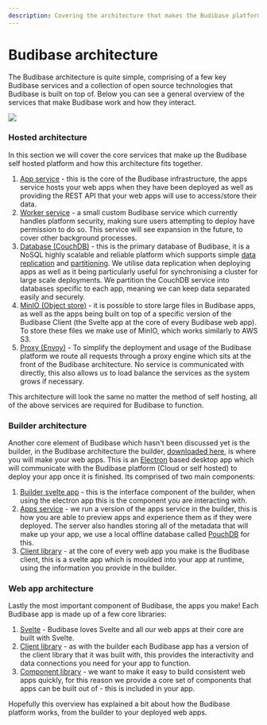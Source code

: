```yaml
---
description: Covering the architecture that makes the Budibase platform work
---
```


# Budibase architecture

The Budibase architecture is quite simple, comprising of a few key Budibase services and a collection of open source technologies that Budibase is built on top of. Below you can see a general overview of the services that make Budibase work and how they interact.

![](<../../.gitbook/assets/image (7) (1).png>)

### Hosted architecture

In this section we will cover the core services that make up the Budibase self hosted platform and how this architecture fits together.

1. [App service](https://github.com/Budibase/budibase/tree/master/packages/server) - this is the core of the Budibase infrastructure, the apps service hosts your web apps when they have been deployed as well as providing the REST API that your web apps will use to access/store their data.
2. [Worker service](https://github.com/Budibase/budibase/tree/master/packages/worker) - a small custom Budibase service which currently handles platform security, making sure users attempting to deploy have permission to do so. This service will see expansion in the future, to cover other background processes.
3. [Database (CouchDB)](https://couchdb.apache.org) - this is the primary database of Budibase, it is a NoSQL highly scalable and reliable platform which supports simple [data replication](https://docs.couchdb.org/en/stable/replication/protocol.html) and [partitioning](https://docs.couchdb.org/en/stable/partitioned-dbs/index.html). We utilise data replication when deploying apps as well as it being particularly useful for synchronising a cluster for large scale deployments. We partition the CouchDB service into databases specific to each app, meaning we can keep data separated easily and securely.
4. [MinIO (Object store)](https://min.io) - it is possible to store large files in Budibase apps, as well as the apps being built on top of a specific version of the Budibase Client (the Svelte app at the core of every Budibase web app). To store these files we make use of MinIO, which works similarly to AWS S3.
5. [Proxy (Envoy)](https://www.envoyproxy.io) - To simplify the deployment and usage of the Budibase platform we route all requests through a proxy engine which sits at the front of the Budibase architecture. No service is communicated with directly, this also allows us to load balance the services as the system grows if necessary.

This architecture will look the same no matter the method of self hosting, all of the above services are required for Budibase to function.

### Builder architecture

Another core element of Budibase which hasn't been discussed yet is the builder, in the Budibase architecture the builder, [downloaded here](https://github.com/Budibase/budibase/releases), is where you will make your web apps. This is an [Electron](https://www.electronjs.org) based desktop app which will communicate with the Budibase platform (Cloud or self hosted) to deploy your app once it is finished. Its comprised of two main components:

1. [Builder svelte app](https://github.com/Budibase/budibase/tree/master/packages/builder) - this is the interface component of the builder, when using the electron app this is the component you are interacting with.
2. [Apps service](https://github.com/Budibase/budibase/tree/master/packages/server) - we run a version of the apps service in the builder, this is how you are able to preview apps and experience them as if they were deployed. The server also handles storing all of the metadata that will make up your app, we use a local offline database called [PouchDB](https://pouchdb.com) for this.
3. [Client library](https://github.com/Budibase/budibase/tree/master/packages/client) - at the core of every web app you make is the Budibase client, this is a svelte app which is moulded into your app at runtime, using the information you provide in the builder.

### Web app architecture

Lastly the most important component of Budibase, the apps you make! Each Budibase app is made up of a few core libraries:

1. [Svelte](https://svelte.dev) - Budibase loves Svelte and all our web apps at their core are built with Svelte.
2. [Client library](https://github.com/Budibase/budibase/tree/master/packages/client) - as with the builder each Budibase app has a version of the client library that it was built with, this provides the interactivity and data connections you need for your app to function.
3. [Component library](https://github.com/Budibase/budibase/tree/master/packages/standard-components) - we want to make it easy to build consistent web apps quickly, for this reason we provide a core set of components that apps can be built out of - this is included in your app.

Hopefully this overview has explained a bit about how the Budibase platform works, from the builder to your deployed web apps.
